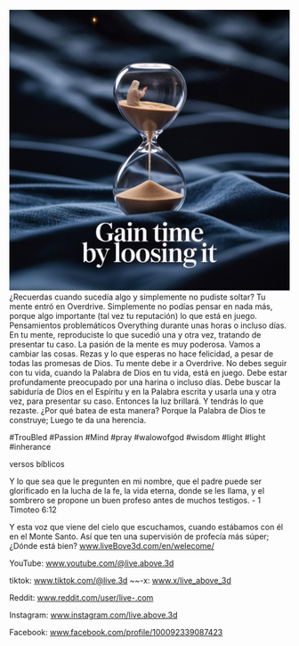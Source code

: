 ![Video cover image](../cover.jpeg)
¿Recuerdas cuando sucedía algo y simplemente no pudiste soltar?
Tu mente entró en Overdrive.
Simplemente no podías pensar en nada más, porque algo importante (tal vez tu reputación) lo que está en juego.
Pensamientos problemáticos Overything durante unas horas o incluso días.
En tu mente, reproduciste lo que sucedió una y otra vez, tratando de presentar tu caso.
La pasión de la mente es muy poderosa.
Vamos a cambiar las cosas.
Rezas y lo que esperas no hace felicidad, a pesar de todas las promesas de Dios.
Tu mente debe ir a Overdrive.
No debes seguir con tu vida, cuando la Palabra de Dios en tu vida, está en juego.
Debe estar profundamente preocupado por una harina o incluso días.
Debe buscar la sabiduría de Dios en el Espíritu y en la Palabra escrita y usarla una y otra vez, para presentar su caso.
Entonces la luz brillará.
Y tendrás lo que rezaste.
¿Por qué batea de esta manera?
Porque la Palabra de Dios te construye; Luego te da una herencia.

#TrouBled #Passion #Mind #pray #walowofgod #wisdom #light #light #inherance

versos bíblicos

Y lo que sea que le pregunten en mi nombre, que el padre puede ser glorificado en la lucha de la fe, la vida eterna, donde se les llama, y el sombrero se propone un buen profeso antes de muchos testigos. - 1 Timoteo 6:12

Y esta voz que viene del cielo que escuchamos, cuando estábamos con él en el Monte Santo. Así que ten una supervisión de profecía más súper; ¿Dónde está bien? www.liveBove3d.com/en/welecome/

YouTube: www.youtube.com/@live.above.3d

tiktok: www.tiktok.com/@live.3d ~~-x: www.x/live_above_3d


Reddit: www.reddit.com/user/live-.com

Instagram: www.instagram.com/live.above.3d

Facebook: www.facebook.com/profile/100092339087423




